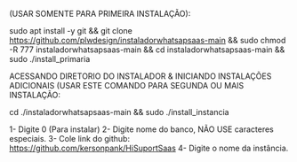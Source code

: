 (USAR SOMENTE PARA PRIMEIRA INSTALAÇÃO):

sudo apt install -y git && git clone https://github.com/plwdesign/instaladorwhatsapsaas-main && sudo chmod -R 777 instaladorwhatsapsaas-main && cd instaladorwhatsapsaas-main && sudo ./install_primaria


ACESSANDO DIRETORIO DO INSTALADOR & INICIANDO INSTALAÇÕES ADICIONAIS (USAR ESTE COMANDO PARA SEGUNDA OU MAIS INSTALAÇÃO:

cd ./instaladorwhatsapsaas-main && sudo ./install_instancia


1- Digite 0 (Para instalar)
2- Digite nome do banco, NÃO USE caracteres especiais.
3- Cole link do github: https://github.com/kersonpank/HiSuportSaas
4- Digite o nome da instância.
